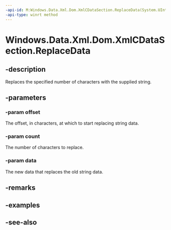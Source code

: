 ```yaml
---
-api-id: M:Windows.Data.Xml.Dom.XmlCDataSection.ReplaceData(System.UInt32,System.UInt32,System.String)
-api-type: winrt method
---
```


<!-- Method syntax
public void ReplaceData(System.UInt32 offset, System.UInt32 count, System.String data)
-->

# Windows.Data.Xml.Dom.XmlCDataSection.ReplaceData

## -description
Replaces the specified number of characters with the supplied string.

## -parameters
### -param offset
The offset, in characters, at which to start replacing string data.

### -param count
The number of characters to replace.

### -param data
The new data that replaces the old string data.

## -remarks

## -examples

## -see-also
